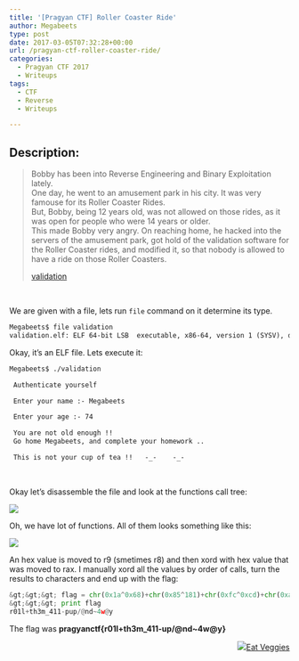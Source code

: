 ```yaml
---
title: '[Pragyan CTF] Roller Coaster Ride'
author: Megabeets
type: post
date: 2017-03-05T07:32:28+00:00
url: /pragyan-ctf-roller-coaster-ride/
categories:
  - Pragyan CTF 2017
  - Writeups
tags:
  - CTF
  - Reverse
  - Writeups

---
```

## Description:

> Bobby has been into Reverse Engineering and Binary Exploitation lately.  
> One day, he went to an amusement park in his city. It was very famouse for its Roller Coaster Rides.  
> But, Bobby, being 12 years old, was not allowed on those rides, as it was open for people who were 14 years or older.  
> This made Bobby very angry. On reaching home, he hacked into the servers of the amusement park, got hold of the validation software for the Roller Coaster rides, and modified it, so that nobody is allowed to have a ride on those Roller Coasters.
> 
> [validation][1]

&nbsp;

We are given with a file, lets run `file` command on it determine its type.

```default
Megabeets$ file validation
validation.elf: ELF 64-bit LSB  executable, x86-64, version 1 (SYSV), dynamically linked (uses shared libs), for GNU/Linux 2.6.24, BuildID[sha1]=f18f0acc149e2330b7549976f9e25c1b4e97e4f8, not stripped
```


Okay, it&#8217;s an ELF file. Lets execute it:

```default
Megabeets$ ./validation

 Authenticate yourself

 Enter your name :- Megabeets

 Enter your age :- 74

 You are not old enough !!
 Go home Megabeets, and complete your homework ..

 This is not your cup of tea !!   -_-    -_-
```


&nbsp;

Okay let&#8217;s disassemble the file and look at the functions call tree:

<img src="../uploads/call_tree.png" /> 

Oh, we have lot of functions. All of them looks something like this:

<img src="../uploads/f2_example.png" /> 

An hex value is moved to r9 (smetimes r8) and then xord with hex value that was moved to rax. I manually xord all the values by order of calls, turn the results to characters and end up with the flag:

```python
&gt;&gt;&gt; flag = chr(0x1a^0x68)+chr(0x85^181)+chr(0xfc^0xcd)+chr(0xa0^0xcc)+chr(0x2a^1)+chr(0xe2^0x96)+chr(0x4d^0x25)+chr(0x84^0xb7)+chr(0x0^0x6d)+chr(0xc2^0x9d)+chr(0xf1^0xc5)+chr(0x2^0x33)+chr(0xbc^0x8d)+chr(0x14^0x39)+chr(0xde^0xae)+chr(0xf2^0x87)+chr(0xde^0xae)+chr(0x68^0x47)+chr(0xb0^0xf0)+chr(0x82^0xec)+chr(0x3a^0x5e)+chr(0x96^0xe8)+chr(0x89^0xbd)+chr(0xee^0x99)+chr(0x56^0x16)+chr(0x5c^0x25)
&gt;&gt;&gt; print flag
r01l+th3m_411-pup/@nd~4w@y
```


The flag was **pragyanctf{r01l+th3m_411-up/@nd~4w@y}**

<div class="nf-post-footer">
  <p style="text-align: right">
    <a href="https://www.megabeets.net/about.html#vegan"><img src="../uploads/megabeets_inline_logo.png" />Eat Veggies</a>
  </p>
</div>

 [1]: https://github.com/ks-is/CTFs/blob/b840a84cb9827f96f118e4f26d3c771b71037d3a/CTF_WriteUp/2017/Pragyan%20CTF/Binary%20Exploits/Roller%20Coaster%20Ride/validation